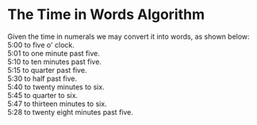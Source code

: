 # The Time in Words Algorithm
Given the time in numerals we may convert it into words, as shown below:  <br />
5:00 to five o' clock.  <br />
5:01 to one minute past five.  <br />
5:10 to ten minutes past five.  <br />
5:15 to quarter past five.  <br />
5:30 to half past five.  <br />
5:40 to twenty minutes to six.  <br />
5:45 to quarter to six.  <br />
5:47 to thirteen minutes to six.  <br />
5:28 to twenty eight minutes past five.  <br />
